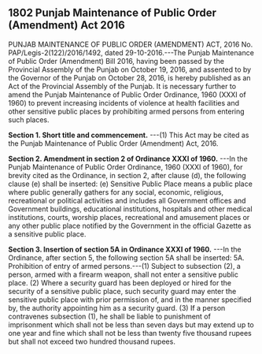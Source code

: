 ## 1802 Punjab Maintenance of Public Order (Amendment) Act 2016
 
PUNJAB MAINTENANCE OF PUBLIC ORDER (AMENDMENT) ACT, 2016
No. PAP/Legis-2(122)/2016/1492, dated 29-10-2016.---The Punjab Maintenance of Public Order (Amendment) Bill 2016, having been passed by the Provincial Assembly of the Punjab on October 19, 2016, and assented to by the Governor of the Punjab on October 28, 2016, is hereby published as an Act of the Provincial Assembly of the Punjab.
It is necessary further to amend the Punjab Maintenance of Public Order Ordinance, 1960 (XXXI of 1960) to prevent increasing incidents of violence at health facilities and other sensitive public places by prohibiting armed persons from entering such places.

**Section 1. Short title and commencement.**
---(1) This Act may be cited as the Punjab Maintenance of Public Order (Amendment) Act, 2016.

 

**Section 2. Amendment in section 2 of Ordinance XXXI of 1960.**
---In the Punjab Maintenance of Public Order Ordinance, 1960 (XXXI of 1960), for brevity cited as the Ordinance, in section 2, after clause (d), the following clause (e) shall be inserted:
   (e) Sensitive Public Place means a public place where public generally gathers for any social, economic, religious, recreational or political activities and includes all Government offices and Government buildings, educational institutions, hospitals and other medical institutions, courts, worship places, recreational and amusement places or any other public place notified by the Government in the official Gazette as a sensitive public place.

 

**Section 3. Insertion of section 5A in Ordinance XXXI of 1960.**
---In the Ordinance, after section 5, the following section 5A shall be inserted:
   5A. Prohibition of entry of armed persons.---(1) Subject to subsection (2), a person, armed with a firearm weapon, shall not enter a sensitive public place.
   (2) Where a security guard has been deployed or hired for the security of a sensitive public place, such security guard may enter the sensitive public place with prior permission of, and in the manner specified by, the authority appointing him as a security guard.
   (3) If a person contravenes subsection (1), he shall be liable to punishment of imprisonment which shall not be less than seven days but may extend up to one year and fine which shall not be less than twenty five thousand rupees but shall not exceed two hundred thousand rupees.


